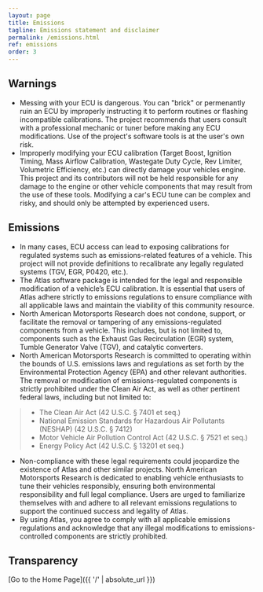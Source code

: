 ```yaml
---
layout: page
title: Emissions
tagline: Emissions statement and disclaimer
permalink: /emissions.html
ref: emissions
order: 3
---
```


## Warnings
* Messing with your ECU is dangerous. You can "brick" or permenantly ruin an ECU by improperly instructing it to perform routines or flashing incompatible calibrations. The project recommends that users consult with a professional mechanic or tuner before making any ECU modifications. Use of the project's software tools is at the user's own risk.
* Improperly modifying your ECU calibration (Target Boost, Ignition Timing, Mass Airflow Calibration, Wastegate Duty Cycle, Rev Limiter, Volumetric Efficiency, etc.) can directly damage your vehicles engine. This project and its contributors will not be held responsible for any damage to the engine or other vehicle components that may result from the use of these tools. Modifying a car's ECU tune can be complex and risky, and should only be attempted by experienced users.

## Emissions
* In many cases, ECU access can lead to exposing calibrations for regulated systems such as emissions-related features of a vehicle. This project will not provide definitions to recalibrate any legally regulated systems (TGV, EGR, P0420, etc.).
* The Atlas software package is intended for the legal and responsible modification of a vehicle’s ECU calibration. It is essential that users of Atlas adhere strictly to emissions regulations to ensure compliance with all applicable laws and maintain the viability of this community resource.
* North American Motorsports Research does not condone, support, or facilitate the removal or tampering of any emissions-regulated components from a vehicle. This includes, but is not limited to, components such as the Exhaust Gas Recirculation (EGR) system, Tumble Generator Valve (TGV), and catalytic converters.
* North American Motorsports Research is committed to operating within the bounds of U.S. emissions laws and regulations as set forth by the Environmental Protection Agency (EPA) and other relevant authorities. The removal or modification of emissions-regulated components is strictly prohibited under the Clean Air Act, as well as other pertinent federal laws, including but not limited to:

> - The Clean Air Act (42 U.S.C. § 7401 et seq.)
> - National Emission Standards for Hazardous Air Pollutants (NESHAP) (42 U.S.C. § 7412)
> - Motor Vehicle Air Pollution Control Act (42 U.S.C. § 7521 et seq.)
> - Energy Policy Act (42 U.S.C. § 13201 et seq.)

* Non-compliance with these legal requirements could jeopardize the existence of Atlas and other similar projects. North American Motorsports Research is dedicated to enabling vehicle enthusiasts to tune their vehicles responsibly, ensuring both environmental responsibility and full legal compliance. Users are urged to familiarize themselves with and adhere to all relevant emissions regulations to support the continued success and legality of Atlas.
* By using Atlas, you agree to comply with all applicable emissions regulations and acknowledge that any illegal modifications to emissions-controlled components are strictly prohibited.

## Transparency

<script src="https://emgithub.com/embed-v2.js?target=https%3A%2F%2Fgithub.com%2Fatlas-tuning%2Fatlas-public%2Fblob%2Fmain%2Fdocs%2Fcanary.txt&style=default&type=code&showBorder=on&showLineNumbers=off&showFileMeta=off&showCopy=off"></script>

[Go to the Home Page]({{ '/' | absolute_url }})
